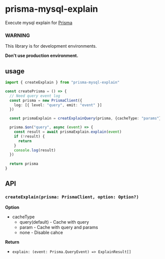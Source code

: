 # prisma-mysql-explain

Execute mysql explain for [Prisma](https://www.prisma.io/)

### WARNING
This library is for development environments.

**Don't use production environment.**

## usage

```ts
import { createExplain } from "prisma-mysql-explain"

const createPrisma = () => {
  // Need query event log
  const prisma = new PrismaClient({
    log: [{ level: "query", emit: "event" }]
  })

  const prismaExplain = creatExplainQuery(prisma, {cacheType: "params"})

  prisma.$on("query", async (event) => {
    const result = await prismaExplain.explain(event)
    if (!result) {
      return
    }
    console.log(result)
  })
  
  return prisma
}
```


## API

### `createExplain(prisma: PrismaClient, option: Option?) `

**Option**

* cacheType
  * query(default) - Cache with query
  * param - Cache with query and params
  * none - Disable cahce

**Return**

* `explain: (event: Prisma.QueryEvent) => ExplainResult[]`


